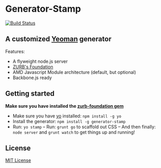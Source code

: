 # Generator-Stamp
[![Build Status](https://secure.travis-ci.org/kyledetella/generator-stamp.png?branch=master)](https://travis-ci.org/kyledetella/generator-stamp)

## A customized [Yeoman](http://yeoman.io) generator
  Features:
  + A flyweight node.js server
  + [ZURB's Foundation](http://foundation.zurb.com)
  + AMD Javascript Module architecture (default, but optional)
  + Backbone.js ready
    

## Getting started
**Make sure you have installed the [zurb-foundation gem](http://foundation.zurb.com/docs/sass.html)**
- Make sure you have [yo](https://github.com/yeoman/yo) installed:
    `npm install -g yo`
- Install the generator: `npm install -g generator-stamp`
- Run: `yo stamp`
– Run: `grunt go` to scaffold out CSS
– And then finally: `node server` and `grunt watch` to get things up and running!

## License
[MIT License](http://en.wikipedia.org/wiki/MIT_License)
